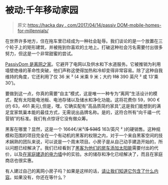 # 被动:千年移动家园

> 原文:[https://hacka day . com/2017/04/14/passiv DOM-mobile-homes-for-millennials/](https://hackaday.com/2017/04/14/passivdom-mobile-homes-for-millenials/)

在世界许多地方，住在拖车里已经成为一种社会耻辱。我们谈论的是一个放置在三个轮子上的矩形建筑，并被拖到你喜欢的土地上。打破这种社会污名需要付出很多努力，但这是一个非常甜蜜的尝试。

[PassivDom 是离网之家](http://passivdom.com/en/)。它避开了电网以及供水和下水道服务。它被推销为利用墙壁绝缘的革命性突破，他们声称这使得加热和冷却变得非常容易。除了这种自我维持的角度，它还利用了仅 36 米 ² (4 米乘 9 米；大约 ~~118~~ 390 英尺 ² 或 13’乘 30’)。

要做到这一点，你真的需要“自主”模式，这是唯一一种专为“离网”生活设计的模式，配有太阳能电池板、电池存储以及储水和净化功能。这将花费你 59，900 €(约 63，461 美元),但是，嘿，它确实配有“高品质简约家具”,这是我们能想到的满足宜家筑巢本能的最佳方式，无需说出品牌名称。是的，这符合所有“向千禧一代营销”的标准。我们有点惊讶它没有做众筹。

黑客在哪里？显然，这是一个 1664€/米²(~~$ 538~~$ 163/英尺 ² )的硬销售。这种规模和范围的项目完全在一个有动机的黑客的权限之内，对于一个来自黑客空间的技术娴熟的团队来说，可以说是一个周末项目。小房子是从自己动手建造开始的，所以问题已经解决了。我们已经看到了[黑客为他们的房车添加太阳能](http://hackaday.com/2016/12/20/off-grid-travel-setting-up-a-solar-system/)需要付出的代价，以及[在家庭建造的电力墙](http://hackaday.com/2016/09/29/homebrew-powerwall-sitting-at-20kwh/)中的实验。水的储存和净化已经解决了，而且在家庭商店也很实惠。

有人建过自己的离网小房子吗？如果是这样的话，[请让我们知道它包含了什么内容](http://hackaday.com/submit-a-tip/)。如果没有，你还在等什么？